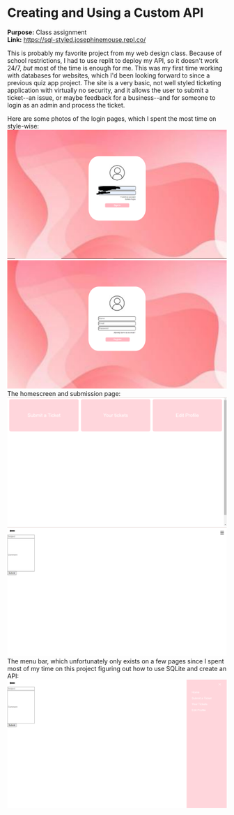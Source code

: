 # Creating and Using a Custom API  
  
  
  
**Purpose:** Class assignment  
**Link:** https://sql-styled.josephinemouse.repl.co/    

This is probably my favorite project from my web design class. Because of school restrictions, I had to use replit to deploy my API, so it doesn't work 24/7, *but* most of the time is enough for me. This was my first time working with databases for websites, which I'd been looking forward to since a previous quiz app project. The site is a very basic, not well styled ticketing application with virtually no security, and it allows the user to submit a ticket--an issue, or maybe feedback for a business--and for someone to login as an admin and process the ticket.  

Here are some photos of the login pages, which I spent the most time on style-wise:  
![](images/firstSQL_1.PNG)
![](images/firstSQL_2.PNG)
\
The homescreen and submission page:  
![](images/firstSQL_3.PNG)
![](images/firstSQL_4.PNG)
\
The menu bar, which unfortunately only exists on a few pages since I spent most of my time on this project figuring out how to use SQLite and create an API:  
![](images/firstSQL_5.PNG)